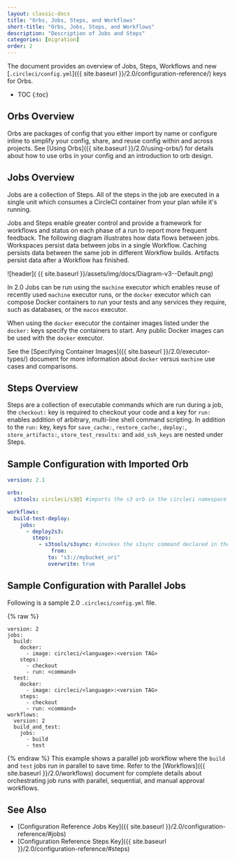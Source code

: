 ```yaml
---
layout: classic-docs
title: "Orbs, Jobs, Steps, and Workflows"
short-title: "Orbs, Jobs, Steps, and Workflows"
description: "Description of Jobs and Steps"
categories: [migration]
order: 2
---
```


The document provides an overview of Jobs, Steps, Workflows and new [`.circleci/config.yml`]({{ site.baseurl }}/2.0/configuration-reference/) keys for Orbs.

* TOC
{:toc}

## Orbs Overview

Orbs are packages of config that you either import by name or configure inline to simplify your config, share, and reuse config within and across projects. See [Using Orbs]({{ site.baseurl }}/2.0/using-orbs/) for details about how to use orbs in your config and an introduction to orb design.

## Jobs Overview

Jobs are a collection of Steps. All of the steps in the job are executed in a single unit which consumes a CircleCI container from your plan while it's running.

Jobs and Steps enable greater control and provide a framework for workflows and status on each phase of a run to report more frequent feedback. The following diagram illustrates how data flows between jobs. Workspaces persist data between jobs in a single Workflow. Caching persists data between the same job in different Workflow builds. Artifacts persist data after a Workflow has finished.

![header]( {{ site.baseurl }}/assets/img/docs/Diagram-v3--Default.png)

In 2.0 Jobs can be run using the `machine` executor which enables reuse of recently used `machine` executor runs, or the `docker` executor which can compose Docker containers to run your tests and any services they require, such as databases, or the `macos` executor.

When using the `docker` executor the container images listed under the `docker:` keys specify the containers to start.  Any public Docker images can be used with the `docker` executor.

See the [Specifying Container Images]({{ site.baseurl }}/2.0/executor-types/) document for more information about `docker` versus `machine` use cases and comparisons.

## Steps Overview

Steps are a collection of executable commands which are run during a job, the `checkout:` key is required to checkout your code and a key for `run:` enables addition of arbitrary, multi-line shell command scripting.  In addition to the `run:` key, keys for `save_cache:`, `restore_cache:`,  `deploy:`, `store_artifacts:`, `store_test_results:` and `add_ssh_keys` are nested under Steps.

## Sample Configuration with Imported Orb

 ```yaml
 version: 2.1
 
 orbs:
   s3tools: circleci/s3@1 #imports the s3 orb in the circleci namespace
 
 workflows:
   build-test-deploy:
     jobs:
       - deploy2s3:
         steps:
           - s3tools/s3sync: #invokes the s3sync command declared in the s3 orb
               from: .
              to: "s3://mybucket_uri"
              overwrite: true
```


## Sample Configuration with Parallel Jobs

Following is a sample 2.0 `.circleci/config.yml` file.

{% raw %}
```
version: 2
jobs:
  build:
    docker:
      - image: circleci/<language>:<version TAG>
    steps:
      - checkout
      - run: <command>
  test:
    docker:
      - image: circleci/<language>:<version TAG>
    steps:
      - checkout
      - run: <command>
workflows:
  version: 2
  build_and_test:
    jobs:
      - build
      - test
```
{% endraw %}
This example shows a parallel job workflow where the `build` and `test` jobs run in parallel to save time. Refer to the [Workflows]({{ site.baseurl }}/2.0/workflows) document for complete details about orchestrating job runs with parallel, sequential, and manual approval workflows.


## See Also

- [Configuration Reference Jobs Key]({{ site.baseurl }}/2.0/configuration-reference/#jobs)
- [Configuration Reference Steps Key]({{ site.baseurl }}/2.0/configuration-reference/#steps)
